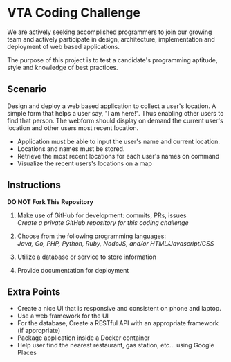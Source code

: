 # VTA Coding Challenge

We are actively seeking accomplished programmers to join our growing team and actively participate in design, architecture, implementation and deployment of web based applications.

The purpose of this project is to test a candidate's programming aptitude, style and knowledge of best practices.

## Scenario

Design and deploy a web based application to collect a user's location. A simple form that helps a user say, "I am here!".  Thus enabling other users to find that person. The webform should display on demand the current user's location and other users most recent location.

* Application must be able to input the user's name and current location.
* Locations and names must be stored.
* Retrieve the most recent locations for each user's names on command
* Visualize the recent users's locations on a map

## Instructions

**DO NOT Fork This Repository**

1. Make use of GitHub for development: commits, PRs, issues<br />
 *Create a private GitHub repository for this coding challenge*

2. Choose from the following programming languages:<br />
 *Java, Go, PHP, Python, Ruby, NodeJS, and/or HTML/Javascript/CSS*

3. Utilize a database or service to store information

4. Provide documentation for deployment

## Extra Points

* Create a nice UI that is responsive and consistent on phone and laptop.
* Use a web framework for the UI
* For the database, Create a RESTful API with an appropriate framework (if appropriate) 
* Package application inside a Docker container
* Help user find the nearest restaurant, gas station, etc... using Google Places
